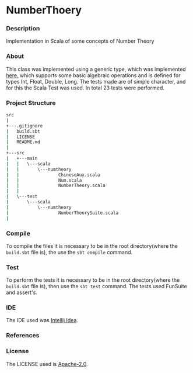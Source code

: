 # NumberThoery

### Description

Implementation in Scala of some concepts of Number Theory

### About 

This class was implemented using a generic type, which was implemented [here](https://github.com/JoaoVitorLeite/NumberThoery/blob/master/src/main/scala/numtheory/Num.scala), which supports some basic algebraic operations and is defined for types Int, Float, Double, Long. The tests made are of simple character, and for this the Scala Test was used. In total 23 tests were performed.

### Project Structure

```bash
src
|
+---.gitignore
|   build.sbt
|   LICENSE
|   README.md
|                               
+---src
|   +---main
|   |   \---scala
|   |       \---numtheory
|   |               ChineseAux.scala
|   |               Num.scala
|   |               NumberTheory.scala
|   |               
|   \---test
|       \---scala
|           \---numtheory
|                   NumberTheorySuite.scala
|                   

```

### Compile

To compile the files it is necessary to be in the root directory(where 
the `build.sbt` file is), the use the `sbt compile` command.

### Test

To perform the tests it is necessary to be in the root 
directory(where the `build.sbt` file is), then use the `sbt test` 
command. The tests used FunSuite and assert's.

### IDE

The IDE used was [Intellij Idea](https://www.jetbrains.com/idea/).

### References



### License

The LICENSE used is [Apache-2.0](https://github.com/JoaoVitorLeite/NumberThoery/blob/master/LICENSE).
